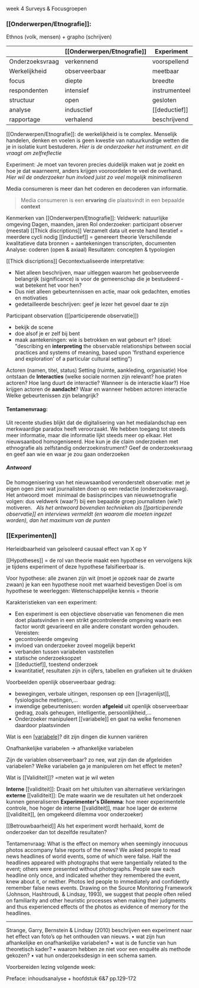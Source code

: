 week 4
Surveys & Focusgroepen


### [[Onderwerpen/Etnografie]]:
Ethnos (volk, mensen) + grapho (schrijven)

|                 | [[Onderwerpen/Etnografie]]   | Experiment    |
| --------------- | ------------- | ------------- |
| Onderzoeksvraag | verkennend    | voorspellend  | 
| Werkelijkheid   | observeerbaar | meetbaar      |
| focus           | diepte        | breedte       |
| respondenten    | intensief     | instrumenteel |
| structuur       | open          | gesloten      |
| analyse         | indusctief    | [[deductief]]     |
| rapportage      | verhalend     | beschrijvend   |

[[Onderwerpen/Etnografie]]:
de werkelijkheid is te complex. Menselijk handelen, denken en voelen is geen kwestie van natuurkundige wetten die je in isolatie kunt bestuderen.
*Hier is de onderzoeker het instrument. en dit vraagt om zelfreflectie*

Experiment:
Je moet van tevoren precies duidelijk maken wat je zoekt en hoe je dat waarneemt, anders krijgen vooroordelen te veel de overhand.
*Hier wil de onderzoeker hun invloed juist zo veel mogelijk minimaliseren*

Media consumeren is meer dan het coderen en decoderen van informatie.
> Media consumeren is een **ervaring** die plaatsvindt in een bepaalde **context**

Kenmerken van [[Onderwerpen/Etnografie]]: 
	Veldwerk: natuurlijke omgeving
	Dagen, maanden, jaren
	Rol onderzoeker: participant observer (meestal)
	[[Thick discriptions]]
	Verzamelt data uit eerste hand
	Iteratief = meerdere cycli nodig
	[[inductief]] = genereert theorie
	Verschillende kwalitatieve data
	bronnen = aantekeningen
	transcripten, documenten
	Analyse: coderen (open & axiaal)
	Resultaten: concepten & typologien

[[Thick discriptions]]
Gecontextualiseerde interpretative:
- Niet alleen beschrijven, maar uitleggen waarom het geobserveerde belangrijk (significance) is voor de gemeenschap die je bestudeerd - wat betekent het voor hen?
- Dus niet alleen gebeurtennissen en actie, maar ook gedachten, emoties en motivaties
- gedetailleerde beschrijven: geef je lezer het gevoel daar te zijn

Participant observation ([[participerende observatie]])
- bekijk de scene 
- doe alsof je er zelf bij bent
- maak aantekeningen: wie is betrokken en wat gebeurt er?
(doel: "describing en **interpreting** the observable relationships between social practices and systems of meaning, based upon 'firsthand experience and exploration' of a particular cultural setting")

Actoren (namen, titel, status)
Setting (ruimte, aankleding, organisatie)
Hoe ontstaan de **Interacties** (welke sociale normen zijn relevant? hoe praten actoren? Hoe lang duurt de interactie? Wanneer is de interactie klaar?)
Hoe krijgen actoren de **aandacht**?
Waar en wanneer hebben actoren interactie
Welke gebeurtenissen zijn belangrijk?

#### Tentamenvraag:
Uit recente studies blijkt dat de digitalisering van het medialandschap een merkwaardige paradox heeft veroorzaakt. We hebben toegang tot steeds meer informatie, maar die informatie lijkt steeds meer op elkaar. Het nieuwsaanbod homogeniseerd.
Hoe kun je die claim onderzoeken met ethnografie als zelfstandig onderzoekinstrument? Geef de onderzoeksvraag en geef aan wie en waar je zou gaan onderzoeken

##### Antwoord
De homogenisering van het nieuwsaanbod veronderstelt observatie: met je eigen ogen zien wat journalisten doen op een redactie (onderzoeksvraag). Het antwoord moet  minimaal de basisprincipes van nieuwsetnografie volgen: dus veldwerk (waar?) bij een bepaalde groep journalisten (wie?) motiveren.   
*Als het antwoord bovendien technieken als [[participerende observatie]] en interviews vermeldt (en waarom die moeten ingezet worden), dan het maximum van de punten*

### [[Experimenten]]
Herleidbaarheid van geïsoleerd causaal effect van X op Y

[[Hypotheses]] = de rol van theorie
maakt een hypothese en vervolgens kijk je tijdens experiment of deze hypothese falsifieerbaar is.

Voor hypothese: alle zwanen zijn wit (moet je opzoek naar de zwarte zwaan)
	je kan een hypothese nooit met waarheid bevestigen
Doel is om hypothese te weerleggen: Wetenschappelijke kennis = theorie

Karakteristieken van een experiment:
- Een experiment is een objectieve observatie van fenomenen die men doet plaatsvinden in een strikt gecontroleerde omgeving waarin een factor wordt gevarieerd en alle andere constant worden gehouden.
Vereisten:
- gecontroleerde omgeving
- invloed van onderzoeker zoveel mogelijk beperkt
- verbanden tussen variabelen vaststellen
- statische onderzoeksopzet
- [[deductief]], toestend onderzoek
- kwantitatief, resultaten zijn in cijfers, tabellen en grafieken uit te drukken

Voorbeelden openlijk observeerbaar gedrag:
- bewegingen, verbale uitingen, responsen op een [[vragenlijst]], fysiologische metingen,...
- inwendige gebeurtenissen: worden **afgeleid** uit openlijk observeerbaar gedrag, zoals geheugen, intelligentie, persoonlijkheid,...
- Onderzoeker manipuleert [[variabele]] en gaat na welke fenomenen daardoor plaatsvinden

Wat is een [[variabele]](n)?
dit zijn dingen die kunnen variëren

Onafhankelijke variabelen  -> afhankelijke variabelen

Zijn de variablen observeerbaar?
zo nee, wat zijn dan de afgeleiden variabelen?
Welke variabelen ga je manipuleren om het effect te meten?


Wat is [[Validiteit]]?
=meten wat je wil weten

**Interne** [[validiteit]]: Draait om het uitsluiten van alternatieve verklaringen
**externe** [[validiteit]]: De mate waarin we de resultaten uit het onderzoek kunnen generaliseren
**Experimenter's Dilemma**: hoe meer experimentele controle, hoe hoger de interne [[validiteit]], maar hoe lager de externe [[validiteit]], (en omgekeerd dilemma voor onderzoeker)


[[Betrouwbaarheid]]
Als het experiment wordt herhaald, komt de onderzoeker dan tot dezelfde resultaten?


Tentamenvraag:
What is the effect on memory when seemingly innocuous photos accompany false reports of the news? We asked people to read news headlines of world events, some of which were false. Half the headlines appeared with photographs that were tangentially related to the event; others were presented without photographs. People saw each headline only once, and indicated whether they remembered the event, knew about it, or neither. Photos led people to immediately and confidently remember false news events. Drawing on the Source Monitoring Framework (Johnson, Hashtroudi, & Lindsay, 1993), we suggest that people often relied on familiarity and other heuristic processes when making their judgments and thus experienced effects of the photos as evidence of memory for the headlines.
****
Strange, Garry, Bernstein & Lindsay (2010) beschrijven een experiment naar het effect van foto’s op het onthouden van nieuws. 
• wat zijn hun afhankelijke en onafhankelijke variabelen? 
• wat is de functie van hun theoretisch kader? 
• waarom hebben ze niet voor een enquête als methode gekozen? 
• vat hun onderzoeksdesign in een schema samen.



Voorbereiden lezing volgende week:

Preface: inhoudsanalyse + hoofdstuk 6&7 pp.129-172

